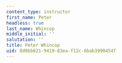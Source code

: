 ```yaml
---
content_type: instructor
first_name: Peter
headless: true
last_name: Whincop
middle_initial: ''
salutation: ''
title: Peter Whincop
uid: 8d0bb821-9419-83ea-f12c-6bab3990454f
---
```

